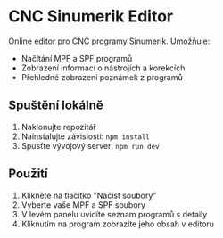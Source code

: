 # CNC Sinumerik Editor

Online editor pro CNC programy Sinumerik. Umožňuje:
- Načítání MPF a SPF programů
- Zobrazení informací o nástrojích a korekcích
- Přehledné zobrazení poznámek z programů

## Spuštění lokálně
1. Naklonujte repozitář
2. Nainstalujte závislosti: `npm install`
3. Spusťte vývojový server: `npm run dev`

## Použití
1. Klikněte na tlačítko "Načíst soubory"
2. Vyberte vaše MPF a SPF soubory
3. V levém panelu uvidíte seznam programů s detaily
4. Kliknutím na program zobrazíte jeho obsah v editoru
